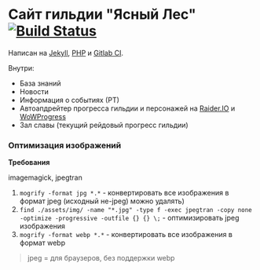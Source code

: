 # Сайт гильдии "Ясный Лес" [![Build Status](https://gitlab.com/rakshazi/forestguild/badges/master/build.svg)](https://forestguild.club)

Написан на [Jekyll](https://jekyllrb.com), [PHP](https://php.net) и [Gitlab CI](https://gitlab.com/rakshazi/forestguild).

Внутри:

* База знаний
* Новости
* Информация о событиях (РТ)
* Автоапдрейтер прогресса гильдии и персонажей на [Raider.IO](https://raider.io) и [WoWProgress](https://wowprogress.com)
* Зал славы (текущий рейдовый прогресс гильдии)

### Оптимизация изображений

**Требования**

imagemagick, jpegtran

1. `mogrify -format jpg *.*` - конвертировать все изображения в формат jpeg (исходный не-jpeg) можно удалять)
2. `find ./assets/img/ -name "*.jpg" -type f -exec jpegtran -copy none -optimize -progressive -outfile {} {} \;` - оптимизировать jpeg изображения
3. `mogrify -format webp *.*` - конвертировать все изображения в формат webp

> jpeg = для браузеров, без поддержки webp
